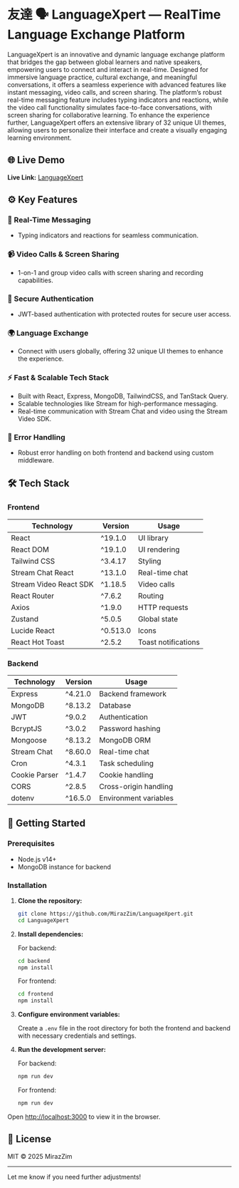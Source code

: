 # 友達 🗣 LanguageXpert — RealTime Language Exchange Platform

LanguageXpert is an innovative and dynamic language exchange platform that bridges the gap between global learners and native speakers, empowering users to connect and interact in real-time. Designed for immersive language practice, cultural exchange, and meaningful conversations, it offers a seamless experience with advanced features like instant messaging, video calls, and screen sharing. The platform’s robust real-time messaging feature includes typing indicators and reactions, while the video call functionality simulates face-to-face conversations, with screen sharing for collaborative learning. To enhance the experience further, LanguageXpert offers an extensive library of 32 unique UI themes, allowing users to personalize their interface and create a visually engaging learning environment.
## 🌐 Live Demo

**Live Link:** [LanguageXpert](https://languagexpert.onrender.com)

## ⚙️ Key Features

### 🔄 Real-Time Messaging

* Typing indicators and reactions for seamless communication.

### 📹 Video Calls & Screen Sharing

* 1-on-1 and group video calls with screen sharing and recording capabilities.

### 🔐 Secure Authentication

* JWT-based authentication with protected routes for secure user access.

### 🌍 Language Exchange

* Connect with users globally, offering 32 unique UI themes to enhance the experience.

### ⚡ Fast & Scalable Tech Stack

* Built with React, Express, MongoDB, TailwindCSS, and TanStack Query.
* Scalable technologies like Stream for high-performance messaging.
* Real-time communication with Stream Chat and video using the Stream Video SDK.

### 🚨 Error Handling

* Robust error handling on both frontend and backend using custom middleware.

## 🛠️ Tech Stack

### Frontend

| Technology             | Version  | Usage               |
| ---------------------- | -------- | ------------------- |
| React                  | ^19.1.0  | UI library          |
| React DOM              | ^19.1.0  | UI rendering        |
| Tailwind CSS           | ^3.4.17  | Styling             |
| Stream Chat React      | ^13.1.0  | Real-time chat      |
| Stream Video React SDK | ^1.18.5  | Video calls         |
| React Router           | ^7.6.2   | Routing             |
| Axios                  | ^1.9.0   | HTTP requests       |
| Zustand                | ^5.0.5   | Global state        |
| Lucide React           | ^0.513.0 | Icons               |
| React Hot Toast        | ^2.5.2   | Toast notifications |

### Backend

| Technology    | Version | Usage                 |
| ------------- | ------- | --------------------- |
| Express       | ^4.21.0 | Backend framework     |
| MongoDB       | ^8.13.2 | Database              |
| JWT           | ^9.0.2  | Authentication        |
| BcryptJS      | ^3.0.2  | Password hashing      |
| Mongoose      | ^8.13.2 | MongoDB ORM           |
| Stream Chat   | ^8.60.0 | Real-time chat        |
| Cron          | ^4.3.1  | Task scheduling       |
| Cookie Parser | ^1.4.7  | Cookie handling       |
| CORS          | ^2.8.5  | Cross-origin handling |
| dotenv        | ^16.5.0 | Environment variables |

## 🚀 Getting Started

### Prerequisites

* Node.js v14+
* MongoDB instance for backend

### Installation

1. **Clone the repository:**

   ```bash
   git clone https://github.com/MirazZim/LanguageXpert.git
   cd LanguageXpert
   ```

2. **Install dependencies:**

   For backend:

   ```bash
   cd backend
   npm install
   ```

   For frontend:

   ```bash
   cd frontend
   npm install
   ```

3. **Configure environment variables:**

   Create a `.env` file in the root directory for both the frontend and backend with necessary credentials and settings.

4. **Run the development server:**

   For backend:

   ```bash
   npm run dev
   ```

   For frontend:

   ```bash
   npm run dev
   ```

Open [http://localhost:3000](http://localhost:3000) to view it in the browser.

## 📄 License

MIT © 2025 MirazZim

---

Let me know if you need further adjustments!
